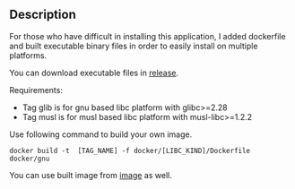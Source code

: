 ## Description

For those who have difficult in installing this application, I added dockerfile and built executable binary files in order to easily install on multiple platforms.

You can download executable files in [release](https://github.com/typenoob/nxbt/releases).

Requirements:
- Tag glib is for gnu based libc platform with glibc>=2.28
- Tag musl is for musl based libc platform with musl-libc>=1.2.2

Use following command to build your own image.

```docker build -t  [TAG_NAME] -f docker/[LIBC_KIND]/Dockerfile docker/gnu```

You can use built image from [image](https://hub.docker.com/r/typenoob/nxbt) as well.